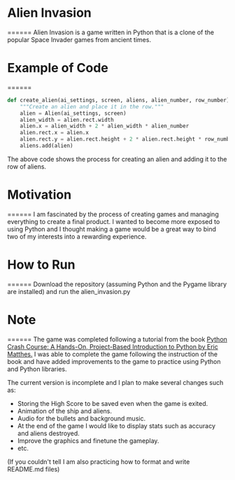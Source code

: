 # Alien Invasion
======
Alien Invasion is a game written in Python that is a clone of the popular Space Invader games from ancient times.

# Example of Code
======
```python
def create_alien(ai_settings, screen, aliens, alien_number, row_number):
	"""Create an alien and place it in the row."""
	alien = Alien(ai_settings, screen)
	alien_width = alien.rect.width	
	alien.x = alien_width + 2 * alien_width * alien_number
	alien.rect.x = alien.x
	alien.rect.y = alien.rect.height + 2 * alien.rect.height * row_number
	aliens.add(alien)
```
The above code shows the process for creating an alien and adding it to the row of aliens.

# Motivation
======
I am fascinated by the process of creating games and managing everything to create a final product. I wanted to become more exposed to using Python and I thought making a game would be a great way to bind two of my interests into a rewarding experience.

# How to Run
======
Download the repository (assuming Python and the Pygame library are installed) and run the alien_invasion.py

# Note
======
The game was completed following a tutorial from the book [Python Crash Course: A Hands-On, Project-Based Introduction to Python by Eric Matthes.](https://www.amazon.com/Python-Crash-Course-Hands-Project-Based/dp/1593276036/ref=sr_1_1?ie=UTF8&qid=1495703885&sr=8-1&keywords=python+crash+course) I was able to complete the game following the instruction of the book and have added improvements to the game to practice using Python and Python libraries.

The current version is incomplete and I plan to make several changes such as:
- Storing the High Score to be saved even when the game is exited.
- Animation of the ship and aliens.
- Audio for the bullets and background music.
- At the end of the game I would like to display stats such as accuracy and aliens destroyed.
- Improve the graphics and finetune the gameplay.
- etc.

(If you couldn't tell I am also practicing how to format and write README.md files)

